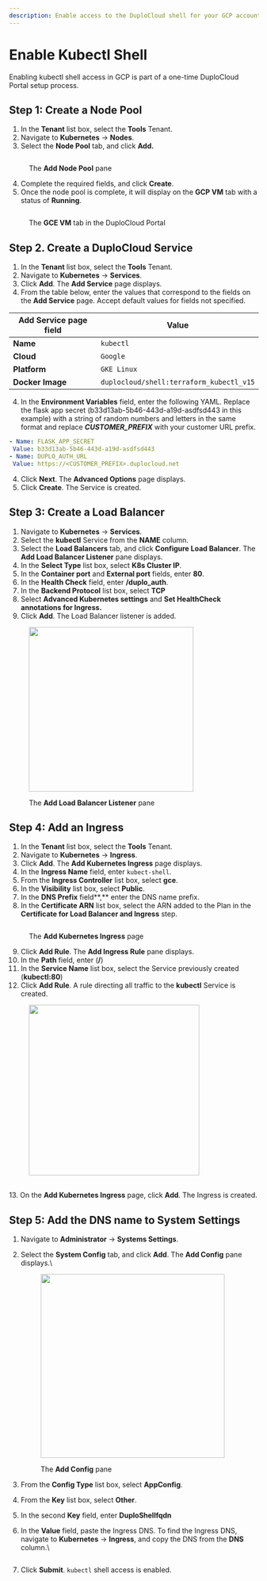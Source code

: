 ```yaml
---
description: Enable access to the DuploCloud shell for your GCP account
---
```


# Enable Kubectl Shell

Enabling kubectl shell access in GCP is part of a one-time DuploCloud Portal setup process.&#x20;

## Step 1: Create a Node Pool

1. In the **Tenant** list box, select the **Tools** Tenant.
2. Navigate to **Kubernetes** -> **Nodes**.
3. Select the **Node Pool** tab, and click **Add.**&#x20;

<figure><img src="../../../.gitbook/assets/node pool new.png" alt=""><figcaption><p>The <strong>Add Node Pool</strong> pane</p></figcaption></figure>

4. Complete the required fields, and click **Create**.
5. Once the node pool is complete, it will display on the **GCP VM** tab with a status of **Running**.&#x20;

<figure><img src="../../../.gitbook/assets/image (1) (1) (1) (1).png" alt=""><figcaption><p>The <strong>GCE VM</strong> tab in the DuploCloud Portal</p></figcaption></figure>

## Step 2. Create a DuploCloud Service

1. In the **Tenant** list box, select the **Tools** Tenant.
2. Navigate to **Kubernetes** -> **Services**.
3. Click **Add**. The **Add Service** page displays.&#x20;
4. From the table below, enter the values that correspond to the fields on the **Add Service** page. Accept default values for fields not specified.&#x20;

| Add Service page field  | Value                                    |
| ----------------------- | ---------------------------------------- |
| **Name**                | `kubectl`                                |
| **Cloud**               | `Google`                                 |
| **Platform**            | `GKE Linux`                              |
| **Docker Image**        | `duplocloud/shell:terraform_kubectl_v15` |

4. In the **Environment Variables** field, enter the following YAML. Replace the flask app secret (b33d13ab-5b46-443d-a19d-asdfsd443 in this example) with a string of random numbers and letters in the same format and replace _**CUSTOMER\_PREFIX**_ with your customer URL prefix.                                                                                                    &#x20;

```yaml
- Name: FLASK_APP_SECRET
 Value: b33d13ab-5b46-443d-a19d-asdfsd443
- Name: DUPLO_AUTH_URL
 Value: https://<CUSTOMER_PREFIX>.duplocloud.net
```

4. Click **Next**. The **Advanced Options** page displays.&#x20;
5. Click **Create**. The Service is created.&#x20;

## Step 3: Create a Load Balancer

1. Navigate to **Kubernetes** -> **Services**.
2. Select the **kubectl** Service from the **NAME** column.&#x20;
3. Select the **Load Balancers** tab, and click **Configure Load Balancer**. The **Add Load Balancer Listener** pane displays.&#x20;
4. In the **Select Type** list box, select **K8s Cluster IP**.
5. In the **Container port** and **External port** fields, enter **80**.
6. In the **Health Check** field, enter **/duplo\_auth**.&#x20;
7. In the **Backend Protocol** list box, select **TCP**
8. Select **Advanced Kubernetes settings** and **Set HealthCheck annotations for Ingress.**
9. Click **Add**. The Load Balancer listener is added.&#x20;

<div align="left">

<figure><img src="../../../.gitbook/assets/new LB pic.png" alt="" width="332"><figcaption><p>The <strong>Add Load Balancer Listener</strong> pane</p></figcaption></figure>

</div>

## Step 4: Add an Ingress

1. In the **Tenant** list box, select the **Tools** Tenant.
2. Navigate to **Kubernetes** -> **Ingress**.
3. Click **Add**. The **Add Kubernetes Ingress** page displays.&#x20;
4. In the **Ingress Name** field, enter `kubect-shell`.
5. From the **Ingress Controller** list box, select **gce**.
6. In the **Visibility** list box, select **Public**.
7. In the **DNS Prefix** field**,** enter the DNS name prefix.&#x20;
8. In the **Certificate ARN** list box, select the ARN added to the Plan in the **Certificate for Load Balancer and Ingress** step.

<figure><img src="../../../.gitbook/assets/add ingress new.png" alt=""><figcaption><p>The <strong>Add Kubernetes Ingress</strong> page</p></figcaption></figure>

9. Click **Add Rule**. The **Add Ingress Rule** pane displays.&#x20;
10. In the **Path** field, enter (**/**)
11. In the **Service Name** list box, select the Service previously created (**kubectl:80**)
12. Click **Add Rule**. A rule directing all traffic to the **kubectl** Service is created.&#x20;

<div align="left">

<figure><img src="../../../.gitbook/assets/ingress newest.png" alt="" width="344"><figcaption></figcaption></figure>

</div>

\
13\. On the **Add Kubernetes Ingress** page, click **Add**. The Ingress is created.

## Step 5: Add the DNS name to System Settings

1. Navigate to **Administrator** -> **Systems Settings**.&#x20;
2.  Select the **System Config** tab, and click **Add**. The **Add Config** pane displays.\


    <div align="left">

    <figure><img src="../../../.gitbook/assets/shrunk.png" alt="" width="371"><figcaption><p>The <strong>Add Config</strong> pane</p></figcaption></figure>

    </div>
3. From the **Config Type** list box, select **AppConfig**.
4. From the **Key** list box, select **Other**.&#x20;
5. In the second **Key** field, enter **DuploShellfqdn**
6.  In the **Value** field, paste the Ingress DNS. To find the Ingress DNS, navigate to **Kubernetes** -> **Ingress**, and copy the DNS from the **DNS** column.\


    <figure><img src="../../../.gitbook/assets/image (442).png" alt=""><figcaption></figcaption></figure>
7. Click **Submit**. `kubectl` shell access is enabled.&#x20;
